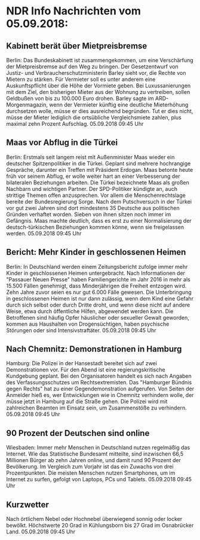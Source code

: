 # NDR Info Nachrichten vom 05.09.2018:


## Kabinett berät über Mietpreisbremse
Berlin: Das Bundeskabinett ist zusammengekommen, um eine Verschärfung der Mietpreisbremse auf den Weg zu bringen. Der Gesetzentwurf von Justiz- und Verbraucherschutzministerin Barley sieht vor, die Rechte von Mietern zu stärken. Für Vermieter soll es unter anderem eine Auskunftspflicht über die Höhe der Vormiete geben. Bei Luxussanierungen mit dem Ziel, den bisherigen Mieter aus der Wohnung zu vertreiben, sollen Geldbußen von bis zu 100.000 Euro drohen. Barley sagte im ARD-Morgenmagazin, wenn der Vermieter künftig eine deutliche Mieterhöhung durchsetzen wolle, müsse er dies ausreichend begründen. Tut er dies nicht, müsse der Mieter lediglich die ortsübliche Vergleichsmiete zahlen, plus maximal zehn Prozent Aufschlag. 05.09.2018 09:45 Uhr 

## Maas vor Abflug in die Türkei
Berlin: Erstmals seit langem reist mit Außenminister Maas wieder ein deutscher Spitzenpolitiker in die Türkei. Geplant sind mehrere hochrangige Gespräche, darunter ein Treffen mit Präsident Erdogan. Maas betonte heute früh vor seinem Abflug, er wolle weiter hart an einer Verbesserung der bilateralen Beziehungen arbeiten. Die Türkei bezeichnete Maas als großen Nachbarn und wichtigen Partner. Der SPD-Politiker kündigte an, auch strittige Themen offen anzusprechen. Vor allem die Menschenrechtslage bereite der Bundesregierung Sorge. Nach dem Putschversuch in der Türkei vor gut zwei Jahren sind dort mindestens 35 Deutsche aus politischen Gründen verhaftet worden. Sieben von ihnen sitzen noch immer im Gefängnis. Maas machte deutlich, dass es erst zu einer Normalisierung der deutsch-türkischen Beziehungen kommen könne, wenn sie freigelassen werden. 05.09.2018 09:45 Uhr 

## Bericht: Mehr Kinder in geschlossenen Heimen
Berlin: In Deutschland werden einem Zeitungsbericht zufolge immer mehr Kinder in geschlossenen Heimen untergebracht. Nach Informationen der "Passauer Neuen Presse" haben Familiengerichte im Jahr 2016 in mehr als 15.500 Fällen genehmigt, dass Minderjährigen die Freiheit entzogen wird. Zehn Jahre zuvor seien es nur gut 6.000 Fälle gewesen. Die Unterbringung in geschlossenen Heimen ist nur dann zulässig, wenn dem Kind eine Gefahr durch sich selbst oder durch Dritte droht, und wenn diese nicht auf andere Weise, etwa durch öffentliche Hilfen, abgewendet werden kann. Die Betroffenen sind häufig Opfer häuslicher oder sexueller Gewalt geworden, kommen aus Haushalten von Drogensüchtigen, haben psychische Störungen oder sind Intensivstraftäter. 05.09.2018 09:45 Uhr 

## Nach Chemnitz: Demonstrationen in Hamburg
Hamburg: Die Polizei in der Hansestadt bereitet sich auf zwei Demonstrationen vor. Für den Abend ist eine regierungskritische Kundgebung geplant. Bei den Organisatoren handelt es sich nach Angaben des Verfassungsschutzes um Rechtsextremisten. Das "Hamburger Bündnis gegen Rechts" hat zu einer Gegendemonstration aufgerufen. Von Seiten der Anmelder hieß es, wer Entwicklungen wie in Chemnitz verhindern wolle, der müsse jetzt in Hamburg auf die Straße gehen. Die Polizei wird mit zahlreichen Beamten im Einsatz sein, um Zusammenstöße zu verhindern. 05.09.2018 09:45 Uhr 

## 90 Prozent der Deutschen sind online
Wiesbaden: Immer mehr Menschen in Deutschland nutzen regelmäßig das Internet. Wie das Statistische Bundesamt mitteilte, sind inzwischen 66,5 Millionen Bürger ab zehn Jahren online, und damit rund 90 Prozent der Bevölkerung. Im Vergleich zum Vorjahr ist das ein Zuwachs von drei Prozentpunkten. Die meisten Menschen nutzen Smartphones, um im Internet zu surfen, gefolgt von Laptops, PCs und Tablets. 05.09.2018 09:45 Uhr 

## Kurzwetter
Nach örtlichem Nebel oder Hochnebel überwiegend sonnig oder locker bewölkt. Höchstwerte 20 Grad in Kühlungsborn bis 27 Grad im Osnabrücker Land. 05.09.2018 09:45 Uhr 
